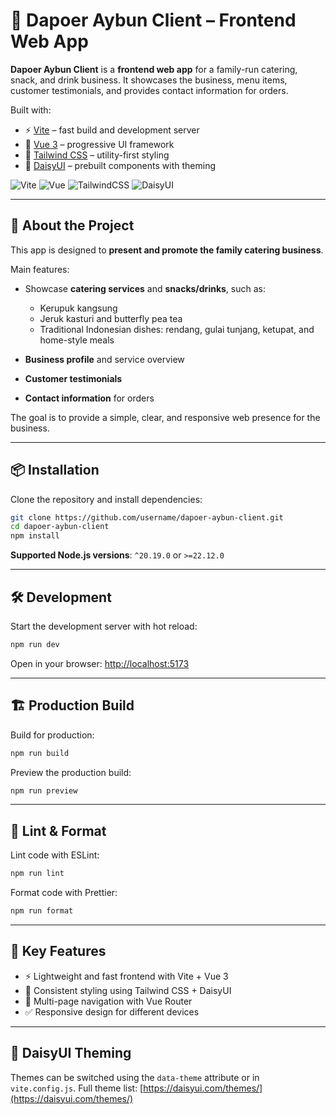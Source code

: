 # 🍲 Dapoer Aybun Client – Frontend Web App

**Dapoer Aybun Client** is a **frontend web app** for a family-run catering, snack, and drink business. It showcases the business, menu items, customer testimonials, and provides contact information for orders.

Built with:

* ⚡ [Vite](https://vite.dev/) – fast build and development server
* 🖖 [Vue 3](https://vuejs.org/) – progressive UI framework
* 🎨 [Tailwind CSS](https://tailwindcss.com/) – utility-first styling
* 🌼 [DaisyUI](https://daisyui.com/) – prebuilt components with theming

![Vite](https://img.shields.io/badge/Vite-646CFF?logo=vite\&logoColor=white)
![Vue](https://img.shields.io/badge/Vue.js-42B883?logo=vue.js\&logoColor=white)
![TailwindCSS](https://img.shields.io/badge/TailwindCSS-38B2AC?logo=tailwind-css\&logoColor=white)
![DaisyUI](https://img.shields.io/badge/DaisyUI-5A0EF8?logo=tailwind-css\&logoColor=white)

---

## 🏢 About the Project

This app is designed to **present and promote the family catering business**.

Main features:

* Showcase **catering services** and **snacks/drinks**, such as:

  * Kerupuk kangsung
  * Jeruk kasturi and butterfly pea tea
  * Traditional Indonesian dishes: rendang, gulai tunjang, ketupat, and home-style meals
* **Business profile** and service overview
* **Customer testimonials**
* **Contact information** for orders

The goal is to provide a simple, clear, and responsive web presence for the business.

---

## 📦 Installation

Clone the repository and install dependencies:

```bash
git clone https://github.com/username/dapoer-aybun-client.git
cd dapoer-aybun-client
npm install
```

**Supported Node.js versions**: `^20.19.0` or `>=22.12.0`

---

## 🛠️ Development

Start the development server with hot reload:

```bash
npm run dev
```

Open in your browser: [http://localhost:5173](http://localhost:5173)

---

## 🏗️ Production Build

Build for production:

```bash
npm run build
```

Preview the production build:

```bash
npm run preview
```

---

## 🧹 Lint & Format

Lint code with ESLint:

```bash
npm run lint
```

Format code with Prettier:

```bash
npm run format
```

---

## 🌟 Key Features

* ⚡ Lightweight and fast frontend with Vite + Vue 3
* 🌼 Consistent styling using Tailwind CSS + DaisyUI
* 🧭 Multi-page navigation with Vue Router
* ✅ Responsive design for different devices

---

## 🎨 DaisyUI Theming

Themes can be switched using the `data-theme` attribute or in `vite.config.js`.
Full theme list: [https://daisyui.com/themes/](https://daisyui.com/themes/)